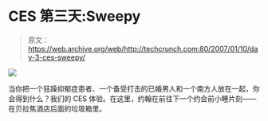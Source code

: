 # CES 第三天:Sweepy

> 原文：<https://web.archive.org/web/http://techcrunch.com:80/2007/01/10/day-3-ces-sweepy/>

![](img/2852517a3682772bbcb9829c82c4725d.png)

当你把一个狂躁抑郁症患者、一个备受打击的已婚男人和一个南方人放在一起，你会得到什么？我们的 CES 体验。在这里，约翰在前往下一个约会前小睡片刻——在贝拉焦酒店后面的垃圾箱里。